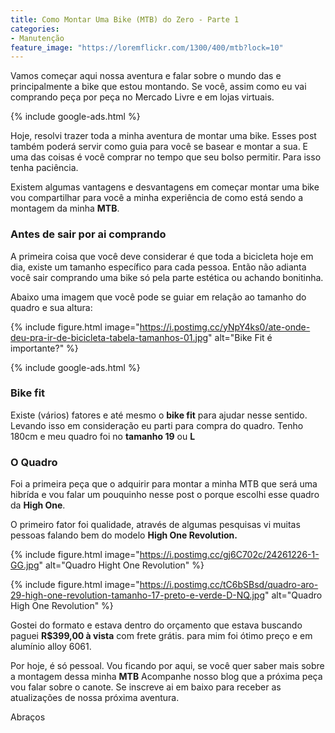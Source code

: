 ```yaml
---
title: Como Montar Uma Bike (MTB) do Zero - Parte 1
categories:
- Manutenção
feature_image: "https://loremflickr.com/1300/400/mtb?lock=10"
---
```


Vamos começar aqui nossa aventura e falar sobre o mundo das e principalmente a bike que estou montando. Se você, assim como eu vai comprando peça por peça no Mercado Livre e em lojas virtuais.

{% include google-ads.html %}
<!-- more -->




Hoje, resolvi trazer toda a minha aventura de montar uma bike. Esses post também poderá servir como guia para você se basear e montar a sua. E uma das coisas é você comprar no tempo que seu bolso permitir. Para isso tenha paciência.

Existem algumas vantagens e desvantagens em começar montar uma bike vou compartilhar para você a minha experiência de como está sendo a montagem da minha **MTB**.

### Antes de sair por ai comprando


A primeira coisa que você deve considerar é que toda a bicicleta hoje em dia, existe um tamanho específico para cada pessoa. Então não adianta você sair comprando uma bike só pela parte estética ou achando bonitinha.

Abaixo uma imagem que você pode se guiar em relação ao tamanho do quadro e sua altura:


{% include figure.html image="https://i.postimg.cc/yNpY4ks0/ate-onde-deu-pra-ir-de-bicicleta-tabela-tamanhos-01.jpg" alt="Bike Fit é importante?" %}

{% include google-ads.html %}
### Bike fit
Existe (vários) fatores e até mesmo o **bike fit** para ajudar nesse sentido. Levando isso em consideração eu parti para compra do quadro. Tenho 180cm e meu quadro foi no **tamanho 19** ou **L**

### O Quadro

Foi a primeira peça que o adquirir para montar a minha MTB que será uma hibrída e vou falar um pouquinho nesse post o porque escolhi esse quadro da **High One**.



O primeiro fator foi qualidade, através de algumas pesquisas vi muitas pessoas falando bem do modelo **High One Revolution.**


{% include figure.html image="https://i.postimg.cc/gj6C702c/24261226-1-GG.jpg" alt="Quadro Hight One Revolution" %}

{% include figure.html image="https://i.postimg.cc/tC6bSBsd/quadro-aro-29-high-one-revolution-tamanho-17-preto-e-verde-D-NQ.jpg" alt="Quadro High One Revolution" %}


Gostei do formato e estava dentro do orçamento que estava buscando paguei **R$399,00 à vista** com frete grátis. para mim foi ótimo preço e em alumínio alloy 6061.  

Por hoje, é só pessoal. Vou ficando por aqui, se você quer saber mais sobre a montagem dessa minha **MTB** Acompanhe nosso blog que a próxima peça vou falar sobre o canote. Se inscreve ai em baixo para receber as atualizações de nossa próxima aventura.


 Abraços
